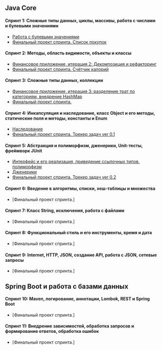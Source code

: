 ## Java Core
#### Спринт 1: Сложные типы данных, циклы, массивы, работа с числами и булевыми значениями
- [Работа с булевыми значениями](https://github.com/Sylaman/oldFrog)
- [Финальный проект спринта. Список покупок](https://github.com/Sylaman/Yandex-Practicum-Sprint-1)

#### Спринт 2: Методы, область видимости, объекты и классы
- [Финансовое приложение, итерация 2: Декомпозиция и рефакторинг](https://github.com/Sylaman/Financial-app.git)
- [Финальный проект спринта. Счётчик калорий](https://github.com/Sylaman/Yandex-Practicum-Sprint-2.git)

#### Спринт 3: Сложные типы данных, коллекции
- [Финансовое приложение, итерация 3: разделение трат по категориям, внедрение HashMap](https://github.com/Sylaman/Financial_app-v3.git)
- [Финальный проект спринта.](https://github.com/Sylaman/Yandex-Practicum-Sprint-3.git)

#### Спринт 4: Инкапсуляция и наследование, класс Object и его методы, статические поля и методы, константы и Enum
- [Наследование](https://github.com/Sylaman/SOUPER-3000.git)
- [Финальный проект спринта. Трекер задач ver 0.1](https://github.com/Sylaman/Yandex-Practicum-Sprint-4.git)

#### Спринт 5: Абстракция и полиморфизм, дженерики, Unit-тесты, фреймворк JUnit 
- [Интерфейс и его реализация, приведение ссылочных типов, полиморфизм](https://github.com/Sylaman/MediaRuntimeCalculator.git)
- [Дженерики](https://github.com/Sylaman/NewYearReminder.git)
- [Финальный проект спринта. Трекер задач ver 0.2](https://github.com/Sylaman/Yandex-Practicum-Sprint-5.git)

#### Спринт 6: Введение в алгоритмы, списки, хеш-таблицы и множества 
- [Финальный проект спринта.]

#### Спринт 7: Класс String, исключения, работа с файлами
- [Финальный проект спринта.]

#### Спринт 8: Функциональный стиль и его инструменты, время и дата
- [Финальный проект спринта.]

#### Спринт 9: Internet, HTTP, JSON, создание API, работа с JSON, сетевые запросы
- [Финальный проект спринта.]

## Spring Boot и работа с базами данных  
#### Спринт 10: Maven, логирование, аннотации, Lombok, REST и Spring Boot
- [Финальный проект спринта.]

#### Спринт 11: Внедрение зависимостей, обработка запросов и формирование ответов, обработка ошибок
- [Финальный проект спринта.]


